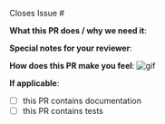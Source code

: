 <!--  Thanks for sending a pull request!  Here are some tips for you:
If this PR closes another issue, add 'closes #<issue number>' somewhere in the PR summary. GitHub will automatically close that issue when this PR gets merged. Alternatively, adding 'refs #<issue number>' will not close the issue, but help provide the reviewer more context.-->

Closes Issue #

**What this PR does / why we need it**:

**Special notes for your reviewer**:

**How does this PR make you feel**:
![gif](https://giphy.com/)

**If applicable**:
- [ ] this PR contains documentation
- [ ] this PR contains tests
